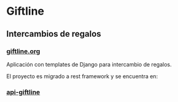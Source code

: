 # Giftline
## Intercambios de regalos
### [giftline.org](http://dev.giftline.org/)

Aplicación con templates de Django para intercambio de regalos.

El proyecto es migrado a rest framework y se encuentra en:
### [api-giftline](https://github.com/eloyvega/api-giftline)